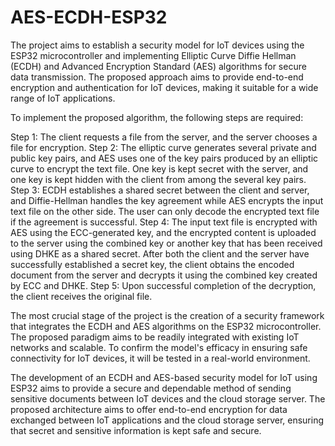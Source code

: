 # AES-ECDH-ESP32

The project aims to establish a security model for IoT devices using the ESP32 microcontroller and implementing Elliptic Curve Diffie Hellman (ECDH) and Advanced Encryption Standard (AES) algorithms for secure data transmission. The proposed approach aims to provide end-to-end encryption and authentication for IoT devices, making it suitable for a wide range of IoT applications.

To implement the proposed algorithm, the following steps are required:

Step 1: The client requests a file from the server, and the server chooses a file for encryption.
Step 2: The elliptic curve generates several private and public key pairs, and AES uses one of the key pairs produced by an elliptic curve to encrypt the text file. One key is kept secret with the server, and one key is kept hidden with the client from among the several key pairs.
Step 3: ECDH establishes a shared secret between the client and server, and Diffie-Hellman handles the key agreement while AES encrypts the input text file on the other side. The user can only decode the encrypted text file if the agreement is successful.
Step 4: The input text file is encrypted with AES using the ECC-generated key, and the encrypted content is uploaded to the server using the combined key or another key that has been received using DHKE as a shared secret. After both the client and the server have successfully established a secret key, the client obtains the encoded document from the server and decrypts it using the combined key created by ECC and DHKE.
Step 5: Upon successful completion of the decryption, the client receives the original file.

The most crucial stage of the project is the creation of a security framework that integrates the ECDH and AES algorithms on the ESP32 microcontroller. The proposed paradigm aims to be readily integrated with existing IoT networks and scalable. To confirm the model's efficacy in ensuring safe connectivity for IoT devices, it will be tested in a real-world environment.

The development of an ECDH and AES-based security model for IoT using ESP32 aims to provide a secure and dependable method of sending sensitive documents between IoT devices and the cloud storage server. The proposed architecture aims to offer end-to-end encryption for data exchanged between IoT applications and the cloud storage server, ensuring that secret and sensitive information is kept safe and secure.
